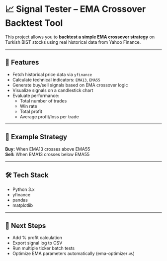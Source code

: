 # 📈 Signal Tester – EMA Crossover Backtest Tool

This project allows you to **backtest a simple EMA crossover strategy** on Turkish BIST stocks using real historical data from Yahoo Finance.

---

## 🚀 Features

- Fetch historical price data via `yfinance`
- Calculate technical indicators: `EMA13`, `EMA55`
- Generate buy/sell signals based on EMA crossover logic
- Visualize signals on a candlestick chart
- Evaluate performance:
  - Total number of trades
  - Win rate
  - Total profit
  - Average profit/loss per trade

---

## 📌 Example Strategy

**Buy:** When EMA13 crosses above EMA55  
**Sell:** When EMA13 crosses below EMA55

---

## 🛠️ Tech Stack

- Python 3.x
- yfinance
- pandas
- matplotlib

---

## 🧠 Next Steps

- Add % profit calculation
- Export signal log to CSV
- Run multiple ticker batch tests
- Optimize EMA parameters automatically (ema-optimizer 🔜)

